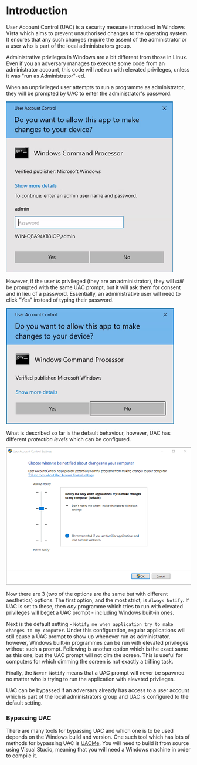 # Introduction
User Account Control (UAC) is a security measure introduced in Windows Vista which aims to prevent unauthorised changes to the operating system. It ensures that any such changes require the assent of the administrator or a user who is part of the local administrators group. 

Administrative privileges in Windows are a bit different from those in Linux. Even if you an adversary manages to execute some code from an administrator account, this code will *not* run with elevated privileges, unless it was "run as Administrator"-ed.

When an unprivileged user attempts to run a programme as administrator, they will be prompted by UAC to enter the administrator's password. 

![](Resources/Images/Bypassing%20UAC/UAC%20Credentials%20Prompt.png)

However, if the user *is* privileged (they are an administrator), they will *still* be prompted with the same UAC prompt, but it will ask them for consent and in lieu of a password. Essentially, an administrative user will need to click "Yes" instead of typing their password. 

![](Resources/Images/Bypassing%20UAC/UAC%20Consent%20Prompt.png)

What is described so far is the default behaviour, however, UAC has different *protection levels* which can be configured.

![](Resources/Images/Bypassing%20UAC/UAC%20Protection%20Levels.png)

Now there are 3 (two of the options are the same but with different aesthetics) options. The first option, and the most strict, is `Always Notify`. If UAC is set to these, then *any* programme which tries to run with elevated privileges will beget a UAC prompt - including Windows built-in ones. 

Next is the default setting - `Notify me when application try to make changes to my computer`. Under this configuration, regular applications will still cause a UAC prompt to show up whenever run as administrator, however, Windows built-in programmes can be run with elevated privileges without such a prompt. Following is another option which is the exact same as this one, but the UAC prompt will not dim the screen. This is useful for computers for which dimming the screen is not exactly a trifling task.

Finally, the `Never Notify` means that a UAC prompt will never be spawned no matter who is trying to run the application with elevated privileges.

UAC can be bypassed if an adversary already has access to a user account which is part of the local administrators group and UAC is configured to the default setting. 

### Bypassing UAC
There are many tools for bypassing UAC and which one is to be used depends on the Windows build and version. One such tool which has lots of methods for bypassing UAC is [UACMe](https://github.com/hfiref0x/UACME). You will need to build it from source using Visual Studio, meaning that you will need a Windows machine in order to compile it.

